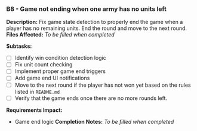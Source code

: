 ### B8 - Game not ending when one army has no units left
**Description:** Fix game state detection to properly end the game when a player has no remaining units. End the round and move to the next round.
**Files Affected:** _To be filled when completed_

**Subtasks:**
- [ ] Identify win condition detection logic
- [ ] Fix unit count checking
- [ ] Implement proper game end triggers
- [ ] Add game end UI notifications
- [ ] Move to the next round if the player has not won yet based on the rules listed in `README.md`
- [ ] Verify that the game ends once there are no more rounds left.

**Requirements Impact:** 
- Game end logic
**Completion Notes:** _To be filled when completed_